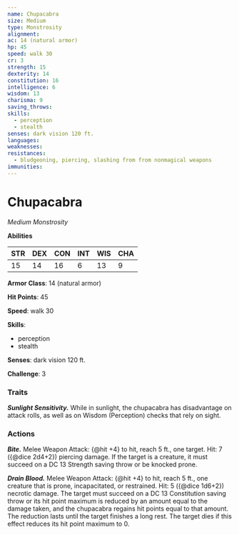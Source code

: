 ```yaml
---
name: Chupacabra
size: Medium
type: Monstrosity
alignment: 
ac: 14 (natural armor)
hp: 45
speed: walk 30
cr: 3
strength: 15
dexterity: 14
constitution: 16
intelligence: 6
wisdom: 13
charisma: 9
saving_throws:
skills:
  - perception
  - stealth
senses: dark vision 120 ft.
languages:
weaknesses:
resistances:
  - bludgeoning, piercing, slashing from from nonmagical weapons
immunities:
---
```


# Chupacabra

*Medium Monstrosity*

**Abilities**

| STR | DEX | CON | INT | WIS | CHA |
| --- | --- | --- | --- | --- | --- |
| 15 | 14 | 16 | 6 | 13 | 9 |

**Armor Class**: 14 (natural armor)

**Hit Points**: 45

**Speed**: walk 30

**Skills**:
  - perception
  - stealth

**Senses**: dark vision 120 ft.

**Challenge**: 3

### Traits
***Sunlight Sensitivity.*** While in sunlight, the chupacabra has disadvantage on attack rolls, as well as on Wisdom (Perception) checks that rely on sight.

### Actions
***Bite.*** Melee Weapon Attack: {@hit +4} to hit, reach 5 ft., one target. Hit: 7 ({@dice 2d4+2}) piercing damage. If the target is a creature, it must succeed on a DC 13 Strength saving throw or be knocked prone.

***Drain Blood.*** Melee Weapon Attack: {@hit +4} to hit, reach 5 ft., one creature that is prone, incapacitated, or restrained. Hit: 5 ({@dice 1d6+2}) necrotic damage. The target must succeed on a DC 13 Constitution saving throw or its hit point maximum is reduced by an amount equal to the damage taken, and the chupacabra regains hit points equal to that amount. The reduction lasts until the target finishes a long rest. The target dies if this effect reduces its hit point maximum to 0.

